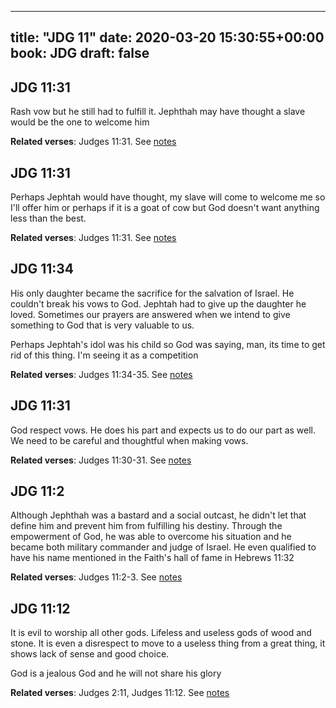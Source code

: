 
---
title: "JDG 11"
date: 2020-03-20 15:30:55+00:00
book: JDG
draft: false
---

## JDG 11:31

Rash vow but he still had to fulfill it. Jephthah may have thought a slave would be the one to welcome him

**Related verses**: Judges 11:31. See [notes](https://my.bible.com/notes/3389519865093808847)


## JDG 11:31

Perhaps Jephtah would have thought, my slave will come to welcome me so I'll offer him or perhaps if it is a goat of cow but God doesn't want anything less than the best.

**Related verses**: Judges 11:31. See [notes](https://my.bible.com/notes/2600376389962818548)


## JDG 11:34

His only daughter became the sacrifice for the salvation of Israel. He couldn't break his vows to God. Jephtah had to give up the daughter he loved. Sometimes our prayers are answered when we intend to give something to God that is very valuable to us.

Perhaps Jephtah's idol was his child so God was saying, man, its time to get rid of this thing. I'm seeing it as a competition

**Related verses**: Judges 11:34-35. See [notes](https://my.bible.com/notes/2600374272636216302)


## JDG 11:31

God respect vows. He does his part and expects us to do our part as well. We need to be careful and thoughtful when making vows.

**Related verses**: Judges 11:30-31. See [notes](https://my.bible.com/notes/2600370736032637925)


## JDG 11:2

Although Jephthah was a bastard and a social outcast, he didn't let that define him and prevent him from fulfilling his destiny. Through the empowerment of God, he was able to overcome his situation and he became both military commander and judge of Israel. He even qualified to have his name mentioned in the Faith's hall of fame in Hebrews 11:32

**Related verses**: Judges 11:2-3. See [notes](https://my.bible.com/notes/2600365541118698456)


## JDG 11:12

It is evil to worship all other gods. Lifeless and useless gods of wood and stone. It is even a disrespect to move to a useless thing from a great thing, it shows lack of sense and good choice.

God is a jealous God and he will not share his glory

**Related verses**: Judges 2:11, Judges 11:12. See [notes](https://my.bible.com/notes/2586132740198621447)

